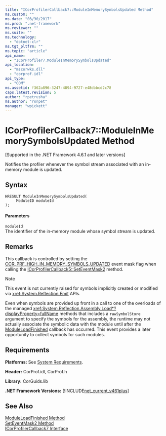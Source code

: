 ```yaml
---
title: "ICorProfilerCallback7::ModuleInMemorySymbolsUpdated Method"
ms.custom: ""
ms.date: "03/30/2017"
ms.prod: ".net-framework"
ms.reviewer: ""
ms.suite: ""
ms.technology: 
  - "dotnet-clr"
ms.tgt_pltfrm: ""
ms.topic: "article"
api_name: 
  - "ICorProfiler7.ModuleInMemorySymbolsUpdated"
api_location: 
  - "mscorwks.dll"
  - "corprof.idl"
api_type: 
  - "COM"
ms.assetid: f362a896-3247-4894-9727-e48dbbcd2c78
caps.latest.revision: 5
author: "rpetrusha"
ms.author: "ronpet"
manager: "wpickett"
---
```

# ICorProfilerCallback7::ModuleInMemorySymbolsUpdated Method
[Supported in the .NET Framework 4.6.1 and later versions]  
  
 Notifies the profiler whenever the symbol stream associated with an in-memory module is updated.  
  
## Syntax  
  
```  
HRESULT ModuleInMemorySymbolsUpdated(  
     ModuleID moduleId  
);  
```  
  
#### Parameters  
 `moduleId`  
 The identifier of the in-memory module whose symbol stream is updated.  
  
## Remarks  
 This callback is controlled by setting the [COR_PRF_HIGH_IN_MEMORY_SYMBOLS_UPDATED](../../../../docs/framework/unmanaged-api/profiling/cor-prf-high-monitor-enumeration.md) event mask flag when calling the [ICorProfilerCallback5::SetEventMask2](../../../../docs/framework/unmanaged-api/profiling/icorprofilerinfo5-seteventmask2-method.md) method.  
  
> [!NOTE]
>  This event is not currently raised for symbols implicitly created or modified via <xref:System.Reflection.Emit> APIs.  
  
 Even when symbols are provided up front in a call to one of the overloads of the managed <xref:System.Reflection.Assembly.Load*?displayProperty=fullName> methods that includes a `rawSymbolStore` argument to specify the symbols for the assembly, the runtime may not actually associate the symbolic data with the module until after the [ModuleLoadFinished](../../../../docs/framework/unmanaged-api/profiling/icorprofilercallback-moduleloadfinished-method.md) callback has occurred. This event provides a later opportunity to collect symbols for such modules.  
  
## Requirements  
 **Platforms:** See [System Requirements](../../../../docs/framework/get-started/system-requirements.md).  
  
 **Header:** CorProf.idl, CorProf.h  
  
 **Library:** CorGuids.lib  
  
 **.NET Framework Versions:** [!INCLUDE[net_current_v461plus](../../../../includes/net-current-v461plus-md.md)]  
  
## See Also  
 [ModuleLoadFinished Method](../../../../docs/framework/unmanaged-api/profiling/icorprofilercallback-moduleloadfinished-method.md)   
 [SetEventMask2 Method](../../../../docs/framework/unmanaged-api/profiling/icorprofilerinfo5-seteventmask2-method.md)   
 [ICorProfilerCallback7 Interface](../../../../docs/framework/unmanaged-api/profiling/icorprofilercallback7-interface.md)
